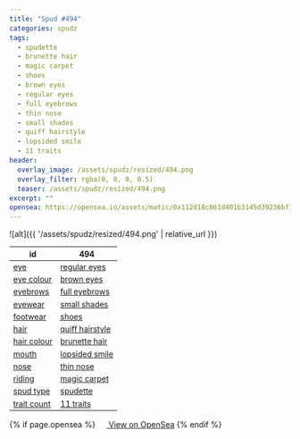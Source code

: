 ```yaml
---
title: "Spud #494"
categories: spudz
tags:
  - spudette
  - brunette hair
  - magic carpet
  - shoes
  - brown eyes
  - regular eyes
  - full eyebrows
  - thin nose
  - small shades
  - quiff hairstyle
  - lopsided smile
  - 11 traits
header:
  overlay_image: /assets/spudz/resized/494.png
  overlay_filter: rgba(0, 0, 0, 0.5)
  teaser: /assets/spudz/resized/494.png
excerpt: ""
opensea: https://opensea.io/assets/matic/0x112d18c861d401b3145d39236bf149f01e18beed/494
---
```

![alt]({{ '/assets/spudz/resized/494.png' | relative_url }})

| id | 494 |
|-|-|
| <a href="/traits/eye/#trait-type">eye</a> | <a href="/traits/eye/regular-eyes/1/#trait">regular eyes</a> |
| <a href="/traits/eye-colour/#trait-type">eye colour</a> | <a href="/traits/eye-colour/brown-eyes/1/#trait">brown eyes</a> |
| <a href="/traits/eyebrows/#trait-type">eyebrows</a> | <a href="/traits/eyebrows/full-eyebrows/1/#trait">full eyebrows</a> |
| <a href="/traits/eyewear/#trait-type">eyewear</a> | <a href="/traits/eyewear/small-shades/1/#trait">small shades</a> |
| <a href="/traits/footwear/#trait-type">footwear</a> | <a href="/traits/footwear/shoes/1/#trait">shoes</a> |
| <a href="/traits/hair/#trait-type">hair</a> | <a href="/traits/hair/quiff-hairstyle/1/#trait">quiff hairstyle</a> |
| <a href="/traits/hair-colour/#trait-type">hair colour</a> | <a href="/traits/hair-colour/brunette-hair/1/#trait">brunette hair</a> |
| <a href="/traits/mouth/#trait-type">mouth</a> | <a href="/traits/mouth/lopsided-smile/1/#trait">lopsided smile</a> |
| <a href="/traits/nose/#trait-type">nose</a> | <a href="/traits/nose/thin-nose/1/#trait">thin nose</a> |
| <a href="/traits/riding/#trait-type">riding</a> | <a href="/traits/riding/magic-carpet/1/#trait">magic carpet</a> |
| <a href="/traits/spud-type/#trait-type">spud type</a> | <a href="/traits/spud-type/spudette/1/#trait">spudette</a> |
| <a href="/traits/trait-count/#trait-type">trait count</a> | <a href="/traits/trait-count/11-traits/1/#trait">11 traits</a> |

{% if page.opensea %}
<a href="{{page.opensea}}" class="btn btn--info" onclick="window.open(this.href, '_blank'); return false;"><img src="/assets/images/opensea.svg" width="16px"><span>  View on OpenSea</span></a>
{% endif %}
